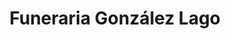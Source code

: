 ---
title: "Funeraria González Lago"
url: /san-juan/funeraria-gonzalez-lago/
shop: funeral directors
---